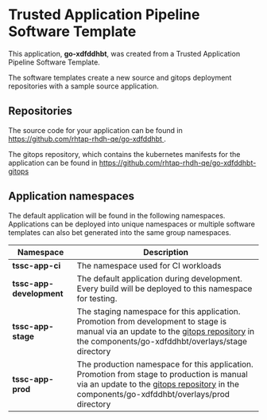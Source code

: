 # Trusted Application Pipeline Software Template

This application, **go-xdfddhbt**, was created from a Trusted Application Pipeline Software Template.

The software templates create a new source and gitops deployment repositories with a sample source application. 

## Repositories

The source code for your application can be found in [https://github.com/rhtap-rhdh-qe/go-xdfddhbt ](https://github.com/rhtap-rhdh-qe/go-xdfddhbt ).
 
The gitops repository, which contains the kubernetes manifests for the application can be found in 
[https://github.com/rhtap-rhdh-qe/go-xdfddhbt-gitops ](https://github.com/rhtap-rhdh-qe/go-xdfddhbt-gitops ) 

## Application namespaces 

The default application will be found in the following namespaces. Applications can be deployed into unique namespaces or multiple software templates can also bet generated into the same group namespaces.  

|  Namespace   |  Description   |  
| -------- | -------- |
| **tssc-app-ci** | The namespace used for CI workloads |
| **tssc-app-development** | The default application during development. Every build will be deployed to this namespace for testing. |
| **tssc-app-stage** | The staging namespace for this application. Promotion from development to stage is manual via an update to the [gitops repository](https://github.com/rhtap-rhdh-qe/go-xdfddhbt-gitops ) in the components/go-xdfddhbt/overlays/stage directory |
| **tssc-app-prod** | The production namespace for this application. Promotion from stage to production is manual via an update to the [gitops repository](https://github.com/rhtap-rhdh-qe/go-xdfddhbt-gitops ) in the components/go-xdfddhbt/overlays/prod directory |